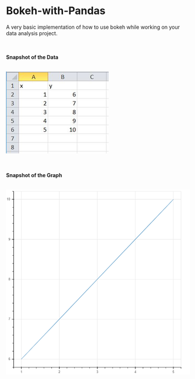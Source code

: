 # Bokeh-with-Pandas
A very basic implementation of how to use bokeh while working on your data analysis project.

<br></br>
**Snapshot of the Data**
<br></br>

![Data](bokeh_csv.JPG)

<br></br>
**Snapshot of the Graph**
<br></br>

![Graph](bokeh_plot_pandas.png)
